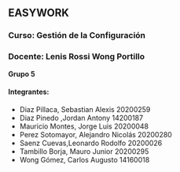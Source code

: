 ## **EASYWORK**
### Curso: Gestión de la Configuración
### Docente: Lenis Rossi Wong Portillo

**Grupo 5**

#### Integrantes:

* Diaz Pillaca, Sebastian Alexis 20200259
* Diaz Pinedo ,Jordan Antony 14200187
* Mauricio Montes, Jorge Luis 20200048
* Perez Sotomayor, Alejandro Nicolás 20200280
* Saenz Cuevas,Leonardo Rodolfo 20200026
* Tambillo Borja, Mauro Junior 20200295
* Wong Gómez, Carlos Augusto 14160018
